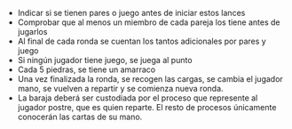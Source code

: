 - Indicar si se tienen pares o juego antes de iniciar estos lances
- Comprobar que al menos un miembro de cada pareja los tiene antes de jugarlos
- Al final de cada ronda se cuentan los tantos adicionales por pares y juego
- Si ningún jugador tiene juego, se juega al punto
- Cada 5 piedras, se tiene un amarraco 
- Una vez finalizada la ronda, se recogen las cargas, se cambia el jugador mano, se vuelven a repartir y se comienza nueva ronda.
- La baraja deberá ser custodiada por el proceso que represente al jugador  postre, que es quien reparte. El resto de procesos únicamente conocerán las cartas de su mano. 
